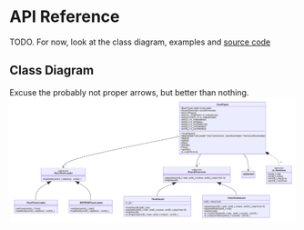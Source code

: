 # API Reference
TODO. For now, look at the class diagram, examples and [source code](../src)

## Class Diagram
Excuse the probably not proper arrows, but better than nothing.
![Class diagram](ClassDiagram.svg)
